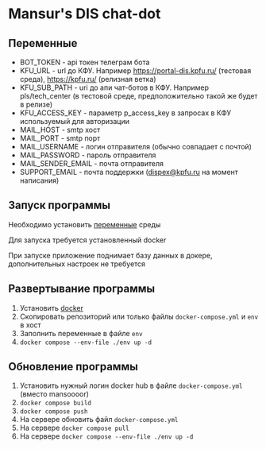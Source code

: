 # Mansur's DIS chat-dot

## Переменные

* BOT_TOKEN - api токен телеграм бота
* KFU_URL - url до КФУ. Например https://portal-dis.kpfu.ru/ (тестовая среда), https://kpfu.ru/ (релизная ветка)
* KFU_SUB_PATH - uri до апи чат-ботов в КФУ. Например pls/tech_center (в тестовой среде, предположительно такой же будет в релизе)
* KFU_ACCESS_KEY - параметр p_access_key в запросах в КФУ используемый для авторизации
* MAIL_HOST - smtp хост
* MAIL_PORT - smtp порт
* MAIL_USERNAME - логин отправителя (обычно совпадает с почтой)
* MAIL_PASSWORD - пароль отправителя
* MAIL_SENDER_EMAIL - почта отправителя
* SUPPORT_EMAIL - почта поддержки (dispex@kpfu.ru на момент написания)

## Запуск программы

Необходимо установить [переменные](#переменные) среды

Для запуска требуется установленный docker

При запуске приложение поднимает базу данных в докере, дополнительных настроек не требуется

## Развертывание программы

1. Установить [docker](https://docs.docker.com/engine/install/)
2. Скопировать репозиторий или только файлы `docker-compose.yml` и `env` в хост
3. Заполнить переменные в файле `env`
4. `docker compose --env-file ./env up -d`

## Обновление программы

1. Установить нужный логин docker hub в файле `docker-compose.yml` (вместо mansoooor)
2. `docker compose build`
3. `docker compose push`
4. На сервере обновить файл `docker-compose.yml`
5. На сервере `docker compose pull`
6. На сервере `docker compose --env-file ./env up -d`
